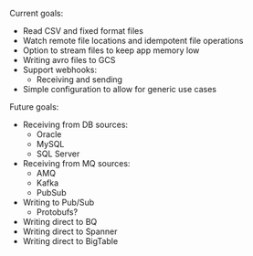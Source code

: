 Current goals:
- Read CSV and fixed format files
- Watch remote file locations and idempotent file operations
- Option to stream files to keep app memory low
- Writing avro files to GCS
- Support webhooks:
    - Receiving and sending
- Simple configuration to allow for generic use cases

Future goals:
- Receiving from DB sources:
    - Oracle
    - MySQL
    - SQL Server
- Receiving from MQ sources:
    - AMQ
    - Kafka
    - PubSub
- Writing to Pub/Sub
    - Protobufs?
- Writing direct to BQ
- Writing direct to Spanner
- Writing direct to BigTable
